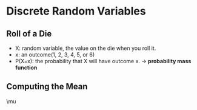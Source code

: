 <script type="text/javascript" src="https://cdn.mathjax.org/mathjax/latest/MathJax.js?config=TeX-AMS_HTML"></script>

# Discrete Random Variables

## Roll of a Die
- X: random variable, the value on the die when you roll it.
- x: an outcome(1, 2, 3, 4, 5, or 6)
- P(X=x): the probability that X will have outcome x. -> **probability mass function**

## Computing the Mean
\mu
